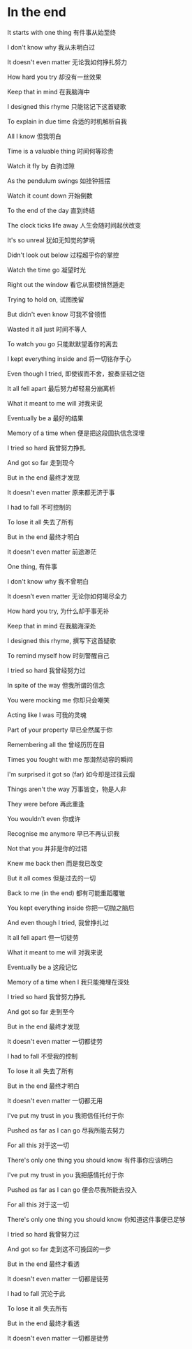 # In the end

It starts with one thing
有件事从始至终

I don't know why
我从未明白过

It doesn't even matter
无论我如何挣扎努力

How hard you try
却没有一丝效果

Keep that in mind
在我脑海中

I designed this rhyme
只能铭记下这首疑歌

To explain in due time
合适的时机解析自我

All I know
但我明白

Time is a valuable thing
时间何等珍贵

Watch it fly by
白驹过隙

As the pendulum swings
如挂钟摇摆

Watch it count down
开始倒数

To the end of the day
直到终结

The clock ticks life away
人生会随时间起伏改变

It's so unreal
犹如无知觉的梦境

Didn't look out below
过程超乎你的掌控

Watch the time go
凝望时光

Right out the window
看它从窗棂悄然遁走

Trying to hold on,
试图挽留

But didn't even know
可我不曾领悟

Wasted it all just
时间不等人

To watch you go
只能默默望着你的离去

I kept everything inside and
将一切铭存于心

Even though I tried,
即使锲而不舍，披奏坚韧之铠

It all fell apart
最后努力却轻易分崩离析

What it meant to me will
对我来说

Eventually be a
最好的结果

Memory of a time when
便是把这段固执信念深埋

I tried so hard
我曾努力挣扎

And got so far
走到现今

But in the end
最终才发现

It doesn't even matter
原来都无济于事

I had to fall
不可控制的

To lose it all
失去了所有

But in the end
最终才明白

It doesn't even matter
前途渺茫

One thing,
有件事

I don't know why
我不曾明白

It doesn’t even matter
无论你如何竭尽全力

How hard you try,
为什么却于事无补

Keep that in mind
在我脑海深处

I designed this rhyme,
撰写下这首疑歌

To remind myself how
时刻警醒自己

I tried so hard
我曾经努力过

In spite of the way
但我所谓的信念

You were mocking me
你却只会嘲笑

Acting like I was
可我的灵魂

Part of your property
早已全然属于你

Remembering all the
曾经历历在目

Times you fought with me
那潸然动容的瞬间

I'm surprised it got so (far)
如今却是过往云烟

Things aren't the way
万事皆变，物是人非

They were before
再此重逢

You wouldn't even
你或许

Recognise me anymore
早已不再认识我

Not that you
并非是你的过错

Knew me back then
而是我已改变

But it all comes
但是过去的一切

Back to me (in the end)
都有可能重蹈覆辙

You kept everything inside
你把一切抛之脑后

And even though I tried,
我曾挣扎过

It all fell apart
但一切徒劳

What it meant to me will
对我来说

Eventually be a
这段记忆

Memory of a time when I
我只能掩埋在深处

I tried so hard
我曾努力挣扎

And got so far
走到至今

But in the end
最终才发现

It doesn't even matter
一切都徒劳

I had to fall
不受我的控制

To lose it all
失去了所有

But in the end
最终才明白

It doesn't even matter
一切都无用

I've put my trust in you
我把信任托付于你

Pushed as far as I can go
尽我所能去努力

For all this
对于这一切

There's only one thing you should know
有件事你应该明白

I've put my trust in you
我把感情托付于你

Pushed as far as I can go
便会尽我所能去投入

For all this
对于这一切

There's only one thing you should know
你知道这件事便已足够

I tried so hard
我曾努力过

And got so far
走到这不可挽回的一步

But in the end
最终才看透

It doesn't even matter
一切都是徒劳

I had to fall
沉沦于此

To lose it all
失去所有

But in the end
最终才看透

It doesn't even matter
一切都是徒劳
